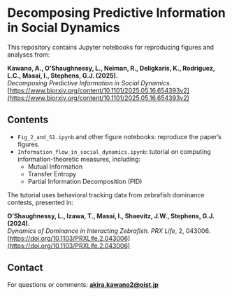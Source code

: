 # Decomposing Predictive Information in Social Dynamics

This repository contains Jupyter notebooks for reproducing figures and analyses from:

**Kawano, A., O’Shaughnessy, L., Neiman, R., Deligkaris, K., Rodriguez, L.C., Masai, I., Stephens, G.J. (2025).**  
*Decomposing Predictive Information in Social Dynamics.*  
[https://www.biorxiv.org/content/10.1101/2025.05.16.654393v2](https://www.biorxiv.org/content/10.1101/2025.05.16.654393v2)

## Contents
- `Fig_2_and_S1.ipynb` and other figure notebooks: reproduce the paper’s figures.
- `Information_flow_in_social_dynamics.ipynb`: tutorial on computing information-theoretic measures, including:
  - Mutual Information
  - Transfer Entropy
  - Partial Information Decomposition (PID)

The tutorial uses behavioral tracking data from zebrafish dominance contests, presented in:

**O’Shaughnessy, L., Izawa, T., Masai, I., Shaevitz, J.W., Stephens, G.J. (2024).**  
*Dynamics of Dominance in Interacting Zebrafish.* *PRX Life*, 2, 043006.  
[https://doi.org/10.1103/PRXLife.2.043006](https://doi.org/10.1103/PRXLife.2.043006)

## Contact
For questions or comments: **akira.kawano2@oist.jp**

